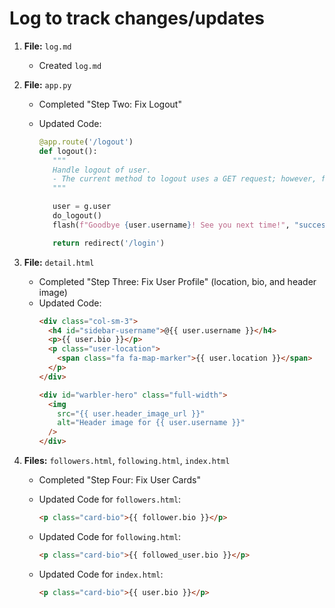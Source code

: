 # Log to track changes/updates

1. **File:** `log.md`
   - Created `log.md`
2. **File:** `app.py`

   - Completed "Step Two: Fix Logout"
   - Updated Code:

     ```python
     @app.route('/logout')
     def logout():
        """
        Handle logout of user.
        - The current method to logout uses a GET request; however, future iterations should use a POST request as it is more secure.
        """

        user = g.user
        do_logout()
        flash(f"Goodbye {user.username}! See you next time!", "success")

        return redirect('/login')
     ```

3. **File:** `detail.html`
   - Completed "Step Three: Fix User Profile" (location, bio, and header image)
   - Updated Code:
     ```html
     <div class="col-sm-3">
       <h4 id="sidebar-username">@{{ user.username }}</h4>
       <p>{{ user.bio }}</p>
       <p class="user-location">
         <span class="fa fa-map-marker">{{ user.location }}</span>
       </p>
     </div>
     ```
     ```html
     <div id="warbler-hero" class="full-width">
       <img
         src="{{ user.header_image_url }}"
         alt="Header image for {{ user.username }}"
       />
     </div>
     ```
4. **Files:** `followers.html`, `following.html`, `index.html`

   - Completed "Step Four: Fix User Cards"
   - Updated Code for `followers.html`:

     ```html
     <p class="card-bio">{{ follower.bio }}</p>
     ```

   - Updated Code for `following.html`:
     ```html
     <p class="card-bio">{{ followed_user.bio }}</p>
     ```
   - Updated Code for `index.html`:
     ```html
     <p class="card-bio">{{ user.bio }}</p>
     ```
